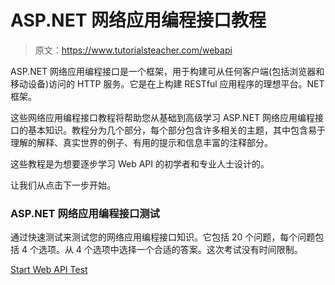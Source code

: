 # ASP.NET 网络应用编程接口教程

> 原文：<https://www.tutorialsteacher.com/webapi>

ASP.NET 网络应用编程接口是一个框架，用于构建可从任何客户端(包括浏览器和移动设备)访问的 HTTP 服务。它是在上构建 RESTful 应用程序的理想平台。NET 框架。

这些网络应用编程接口教程将帮助您从基础到高级学习 ASP.NET 网络应用编程接口的基本知识。教程分为几个部分，每个部分包含许多相关的主题，其中包含易于理解的解释、真实世界的例子、有用的提示和信息丰富的注释部分。

这些教程是为想要逐步学习 Web API 的初学者和专业人士设计的。

让我们从点击下一步开始。

### ASP.NET 网络应用编程接口测试

通过快速测试来测试您的网络应用编程接口知识。它包括 20 个问题，每个问题包括 4 个选项。从 4 个选项中选择一个合适的答案。这次考试没有时间限制。

[Start Web API Test](/online-test/webapi-test)